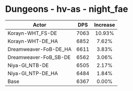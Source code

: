 # Dungeons - hv-as - night_fae
| Actor | DPS | Increase |
|---|:---:|:---:|
|Korayn-WHT_FS-DE|7063|10.93%|
|Korayn-WHT-DE_HA|6852|7.62%|
|Dreamweaver-FoB-DE_HA|6611|3.83%|
|Dreamweaver-FoB_SB-DE|6562|3.06%|
|Niya-GI_NTB-DE|6505|2.17%|
|Niya-GI_NTP-DE_HA|6484|1.84%|
|Base|6367|0.00%|
